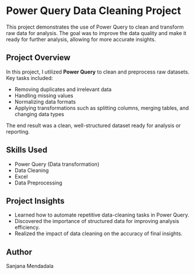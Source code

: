 # Power Query Data Cleaning Project

This project demonstrates the use of Power Query to clean and transform raw data for analysis. The goal was to improve the data quality and make it ready for further analysis, allowing for more accurate insights.

## Project Overview

In this project, I utilized **Power Query** to clean and preprocess raw datasets. Key tasks included:

- Removing duplicates and irrelevant data
- Handling missing values
- Normalizing data formats
- Applying transformations such as splitting columns, merging tables, and changing data types

The end result was a clean, well-structured dataset ready for analysis or reporting.

## Skills Used

- Power Query (Data transformation)
- Data Cleaning
- Excel
- Data Preprocessing

## Project Insights

- Learned how to automate repetitive data-cleaning tasks in Power Query.
- Discovered the importance of structured data for improving analysis efficiency.
- Realized the impact of data cleaning on the accuracy of final insights.

## Author

Sanjana Mendadala  



